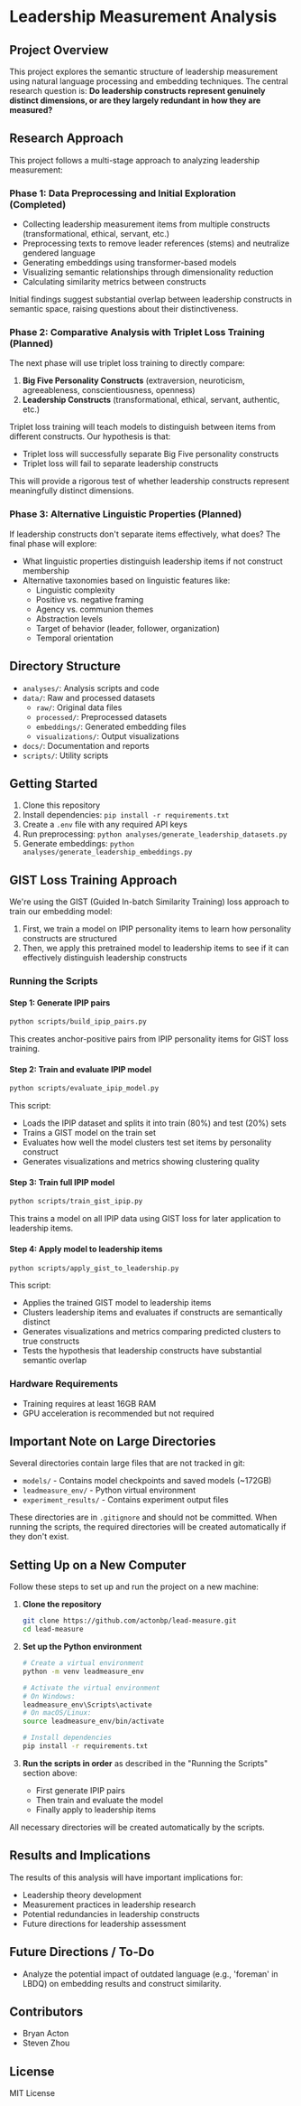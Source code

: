 # Leadership Measurement Analysis

## Project Overview

This project explores the semantic structure of leadership measurement using natural language processing and embedding techniques. The central research question is: **Do leadership constructs represent genuinely distinct dimensions, or are they largely redundant in how they are measured?**

## Research Approach

This project follows a multi-stage approach to analyzing leadership measurement:

### Phase 1: Data Preprocessing and Initial Exploration (Completed)

- Collecting leadership measurement items from multiple constructs (transformational, ethical, servant, etc.)
- Preprocessing texts to remove leader references (stems) and neutralize gendered language
- Generating embeddings using transformer-based models
- Visualizing semantic relationships through dimensionality reduction
- Calculating similarity metrics between constructs

Initial findings suggest substantial overlap between leadership constructs in semantic space, raising questions about their distinctiveness.

### Phase 2: Comparative Analysis with Triplet Loss Training (Planned)

The next phase will use triplet loss training to directly compare:
1. **Big Five Personality Constructs** (extraversion, neuroticism, agreeableness, conscientiousness, openness)
2. **Leadership Constructs** (transformational, ethical, servant, authentic, etc.)

Triplet loss training will teach models to distinguish between items from different constructs. Our hypothesis is that:
- Triplet loss will successfully separate Big Five personality constructs
- Triplet loss will fail to separate leadership constructs

This will provide a rigorous test of whether leadership constructs represent meaningfully distinct dimensions.

### Phase 3: Alternative Linguistic Properties (Planned)

If leadership constructs don't separate items effectively, what does? The final phase will explore:
- What linguistic properties distinguish leadership items if not construct membership
- Alternative taxonomies based on linguistic features like:
  - Linguistic complexity
  - Positive vs. negative framing
  - Agency vs. communion themes
  - Abstraction levels
  - Target of behavior (leader, follower, organization)
  - Temporal orientation

## Directory Structure

- `analyses/`: Analysis scripts and code
- `data/`: Raw and processed datasets
  - `raw/`: Original data files
  - `processed/`: Preprocessed datasets
  - `embeddings/`: Generated embedding files
  - `visualizations/`: Output visualizations
- `docs/`: Documentation and reports
- `scripts/`: Utility scripts

## Getting Started

1. Clone this repository
2. Install dependencies: `pip install -r requirements.txt`
3. Create a `.env` file with any required API keys
4. Run preprocessing: `python analyses/generate_leadership_datasets.py`
5. Generate embeddings: `python analyses/generate_leadership_embeddings.py`

## GIST Loss Training Approach

We're using the GIST (Guided In-batch Similarity Training) loss approach to train our embedding model:

1. First, we train a model on IPIP personality items to learn how personality constructs are structured
2. Then, we apply this pretrained model to leadership items to see if it can effectively distinguish leadership constructs

### Running the Scripts

#### Step 1: Generate IPIP pairs
```bash
python scripts/build_ipip_pairs.py
```
This creates anchor-positive pairs from IPIP personality items for GIST loss training.

#### Step 2: Train and evaluate IPIP model
```bash
python scripts/evaluate_ipip_model.py
```
This script:
- Loads the IPIP dataset and splits it into train (80%) and test (20%) sets
- Trains a GIST model on the train set
- Evaluates how well the model clusters test set items by personality construct
- Generates visualizations and metrics showing clustering quality

#### Step 3: Train full IPIP model
```bash
python scripts/train_gist_ipip.py
```
This trains a model on all IPIP data using GIST loss for later application to leadership items.

#### Step 4: Apply model to leadership items
```bash
python scripts/apply_gist_to_leadership.py
```
This script:
- Applies the trained GIST model to leadership items
- Clusters leadership items and evaluates if constructs are semantically distinct
- Generates visualizations and metrics comparing predicted clusters to true constructs
- Tests the hypothesis that leadership constructs have substantial semantic overlap

### Hardware Requirements

- Training requires at least 16GB RAM
- GPU acceleration is recommended but not required

## Important Note on Large Directories

Several directories contain large files that are not tracked in git:

- `models/` - Contains model checkpoints and saved models (~172GB)
- `leadmeasure_env/` - Python virtual environment 
- `experiment_results/` - Contains experiment output files

These directories are in `.gitignore` and should not be committed. When running the scripts, the required directories will be created automatically if they don't exist.

## Setting Up on a New Computer

Follow these steps to set up and run the project on a new machine:

1. **Clone the repository**
   ```bash
   git clone https://github.com/actonbp/lead-measure.git
   cd lead-measure
   ```

2. **Set up the Python environment**
   ```bash
   # Create a virtual environment
   python -m venv leadmeasure_env
   
   # Activate the virtual environment
   # On Windows:
   leadmeasure_env\Scripts\activate
   # On macOS/Linux:
   source leadmeasure_env/bin/activate
   
   # Install dependencies
   pip install -r requirements.txt
   ```

3. **Run the scripts in order** as described in the "Running the Scripts" section above:
   - First generate IPIP pairs
   - Then train and evaluate the model
   - Finally apply to leadership items

All necessary directories will be created automatically by the scripts.

## Results and Implications

The results of this analysis will have important implications for:
- Leadership theory development
- Measurement practices in leadership research
- Potential redundancies in leadership constructs
- Future directions for leadership assessment

## Future Directions / To-Do

- Analyze the potential impact of outdated language (e.g., 'foreman' in LBDQ) on embedding results and construct similarity.

## Contributors

- Bryan Acton
- Steven Zhou

## License

MIT License
